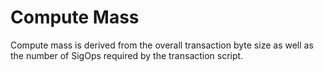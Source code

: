 # Compute Mass

Compute mass is derived from the overall transaction byte size as well as the number of SigOps required by the transaction script.
